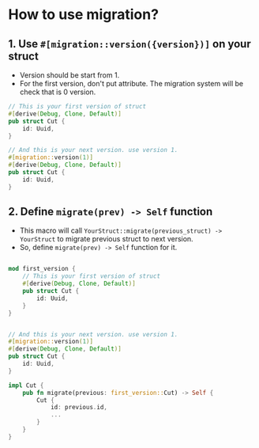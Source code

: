 # How to use migration?

## 1. Use `#[migration::version({version})]` on your struct

- Version should be start from 1.
- For the first version, don't put attribute. The migration system will be check that is 0 version.

```rust
// This is your first version of struct
#[derive(Debug, Clone, Default)]
pub struct Cut {
    id: Uuid,
}

// And this is your next version. use version 1.
#[migration::version(1)]
#[derive(Debug, Clone, Default)]
pub struct Cut {
    id: Uuid,
}
```

## 2. Define `migrate(prev) -> Self` function

- This macro will call `YourStruct::migrate(previous_struct) -> YourStruct` to migrate previous struct to next version.
- So, define `migrate(prev) -> Self` function for it.

```rust

mod first_version {
    // This is your first version of struct
    #[derive(Debug, Clone, Default)]
    pub struct Cut {
        id: Uuid,
    }
}


// And this is your next version. use version 1.
#[migration::version(1)]
#[derive(Debug, Clone, Default)]
pub struct Cut {
    id: Uuid,
}

impl Cut {
    pub fn migrate(previous: first_version::Cut) -> Self {
        Cut {
            id: previous.id,
            ...
        }
    }
}
```
